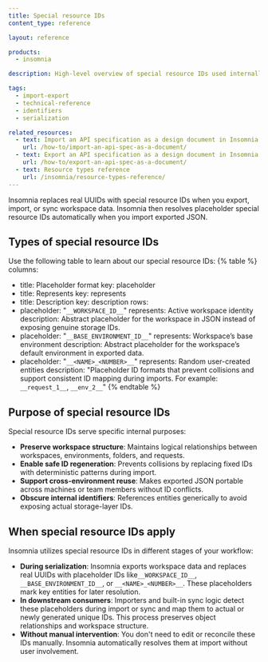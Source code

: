 ```yaml
---
title: Special resource IDs
content_type: reference

layout: reference

products:
  - insomnia

description: High‑level overview of special resource IDs used internally by Insomnia to map workspace structure and entities.

tags:
  - import-export
  - technical-reference
  - identifiers
  - serialization

related_resources:
  - text: Import an API specification as a design document in Insomnia
    url: /how-to/import-an-api-spec-as-a-document/
  - text: Export an API specification as a design document in Insomnia
    url: /how-to/export-an-api-spec-as-a-document/
  - text: Resource types reference
    url: /insomnia/resource-types-reference/     
---
```


Insomnia replaces real UUIDs with special resource IDs when you export, import, or sync workspace data. Insomnia then resolves placeholder special resource IDs automatically when you import exported JSON.

## Types of special resource IDs
Use the following table to learn about our special resource IDs:
{% table %}
columns:
  - title: Placeholder format
    key: placeholder
  - title: Represents
    key: represents
  - title: Description
    key: description
rows:
  - placeholder: "`__WORKSPACE_ID__`"
    represents: Active workspace identity
    description: Abstract placeholder for the workspace in JSON instead of exposing genuine storage IDs.
  - placeholder: "`__BASE_ENVIRONMENT_ID__`"
    represents: Workspace’s base environment
    description: Abstract placeholder for the workspace’s default environment in exported data.
  - placeholder: "`__<NAME>_<NUMBER>__`"
    represents: Random user-created entities
    description: "Placeholder ID formats that prevent collisions and support consistent ID mapping during imports. For example: `__request_1__`, `__env_2__`"
{% endtable %}

## Purpose of special resource IDs
Special resource IDs serve specific internal purposes:
- **Preserve workspace structure**: Maintains logical relationships between workspaces, environments, folders, and requests.
- **Enable safe ID regeneration**: Prevents collisions by replacing fixed IDs with deterministic patterns during import.
- **Support cross-environment reuse**: Makes exported JSON portable across machines or team members without ID conflicts.
- **Obscure internal identifiers**: References entities generically to avoid exposing actual storage-layer IDs.

## When special resource IDs apply
Insomnia utilizes special resource IDs in different stages of your workflow:
- **During serialization**: Insomnia exports workspace data and replaces real UUIDs with placeholder IDs like`__WORKSPACE_ID__`, `__BASE_ENVIRONMENT_ID__`, or `__<NAME>_<NUMBER>__`. These placeholders mark key entities for later resolution.
- **In downstream consumers**: Importers and built-in sync logic detect these placeholders during import or sync and map them to actual or newly generated unique IDs. This process preserves object relationships and workspace structure.
- **Without manual intervention**: You don't need to edit or reconcile these IDs manually. Insomnia automatically resolves them at import without user involvement.
